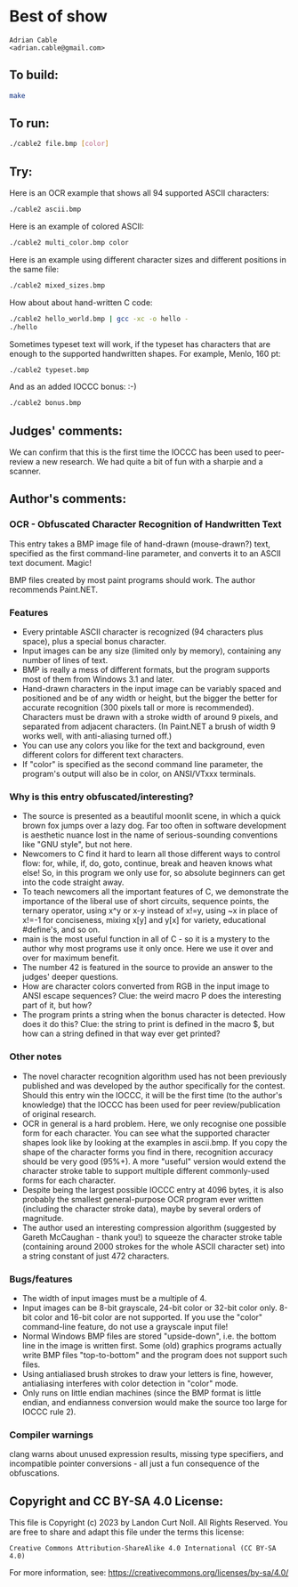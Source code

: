 # Best of show

    Adrian Cable  
    <adrian.cable@gmail.com>  

## To build:

```sh
make
```

## To run:

```sh
./cable2 file.bmp [color]
```

## Try:

Here is an OCR example that shows all 94 supported ASCII characters:

```sh
./cable2 ascii.bmp
```

Here is an example of colored ASCII:

```sh
./cable2 multi_color.bmp color
```

Here is an example using different character sizes and different
positions in the same file:

```sh
./cable2 mixed_sizes.bmp
```

How about about hand-written C code:

```sh
./cable2 hello_world.bmp | gcc -xc -o hello -
./hello
```

Sometimes typeset text will work, if the typeset has characters that
are enough to the supported handwritten shapes.  For example,
Menlo, 160 pt:

```sh
./cable2 typeset.bmp
```

And as an added IOCCC bonus: :-)

```sh
./cable2 bonus.bmp
```

## Judges' comments:

We can confirm that this is the first time the IOCCC has been used
to peer-review a new research. We had quite a bit of fun with a sharpie and a
scanner.

## Author's comments:

### OCR - Obfuscated Character Recognition of Handwritten Text

This entry takes a BMP image file of hand-drawn (mouse-drawn?) text, specified as the first command-line parameter, and converts it to an ASCII text document. Magic!

BMP files created by most paint programs should work. The author recommends Paint.NET.

### Features

- Every printable ASCII character is recognized (94 characters plus space), plus a special bonus character.
- Input images can be any size (limited only by memory), containing any number of lines of text.
- BMP is really a mess of different formats, but the program supports most of them from Windows 3.1 and later.
- Hand-drawn characters in the input image can be variably spaced and positioned and be of any width or height, but the bigger the better for accurate recognition (300 pixels tall or more is recommended). Characters must be drawn with a stroke width of around 9 pixels, and separated from adjacent characters. (In Paint.NET a brush of width 9 works well, with anti-aliasing turned off.)
- You can use any colors you like for the text and background, even different colors for different text characters.
- If "color" is specified as the second command line parameter, the program's output will also be in color, on ANSI/VTxxx terminals.

### Why is this entry obfuscated/interesting?

- The source is presented as a beautiful moonlit scene, in which a quick brown fox jumps over a lazy dog. Far too often in software development is aesthetic nuance lost in the name of serious-sounding conventions like "GNU style", but not here.
- Newcomers to C find it hard to learn all those different ways to control flow: for, while, if, do, goto, continue, break and heaven knows what else! So, in this program we only use for, so absolute beginners can get into the code straight away.
- To teach newcomers all the important features of C, we demonstrate the importance of the liberal use of short circuits, sequence points, the ternary operator, using x^y or x-y instead of x!=y, using ~x in place of x!=-1 for conciseness, mixing x[y] and y[x] for variety, educational #define's, and so on.
- main is the most useful function in all of C - so it is a mystery to the author why most programs use it only once. Here we use it over and over for maximum benefit.
- The number 42 is featured in the source to provide an answer to the judges' deeper questions.
- How are character colors converted from RGB in the input image to ANSI escape sequences? Clue: the weird macro P does the interesting part of it, but how?
- The program prints a string when the bonus character is detected. How does it do this? Clue: the string to print is defined in the macro $, but how can a string defined in that way ever get printed?

### Other notes

- The novel character recognition algorithm used has not been previously published and was developed by the author specifically for the contest. Should this entry win the IOCCC, it will be the first time (to the author's knowledge) that the IOCCC has been used for peer review/publication of original research.
- OCR in general is a hard problem. Here, we only recognise one possible form for each character. You can see what the supported character shapes look like by looking at the examples in ascii.bmp. If you copy the shape of the character forms you find in there, recognition accuracy should be very good (95%+). A more "useful" version would extend the character stroke table to support multiple different commonly-used forms for each character.
- Despite being the largest possible IOCCC entry at 4096 bytes, it is also probably the smallest general-purpose OCR program ever written (including the character stroke data), maybe by several orders of magnitude.
- The author used an interesting compression algorithm (suggested by Gareth McCaughan - thank you!) to squeeze the character stroke table (containing around 2000 strokes for the whole ASCII character set) into a string constant of just 472 characters.

### Bugs/features

- The width of input images must be a multiple of 4.
- Input images can be 8-bit grayscale, 24-bit color or 32-bit color only. 8-bit color and 16-bit color are not supported. If you use the "color" command-line feature, do not use a grayscale input file!
- Normal Windows BMP files are stored "upside-down", i.e. the bottom line in the image is written first. Some (old) graphics programs actually write BMP files "top-to-bottom" and the program does not support such files.
- Using antialiased brush strokes to draw your letters is fine, however, antialiasing interferes with color detection in "color" mode.
- Only runs on little endian machines (since the BMP format is little endian, and endianness conversion would make the source too large for IOCCC rule 2).

### Compiler warnings

clang warns about unused expression results, missing type specifiers, and incompatible pointer conversions - all just a fun consequence of the obfuscations.

## Copyright and CC BY-SA 4.0 License:

This file is Copyright (c) 2023 by Landon Curt Noll.  All Rights Reserved.
You are free to share and adapt this file under the terms this license:

    Creative Commons Attribution-ShareAlike 4.0 International (CC BY-SA 4.0)

For more information, see: https://creativecommons.org/licenses/by-sa/4.0/
